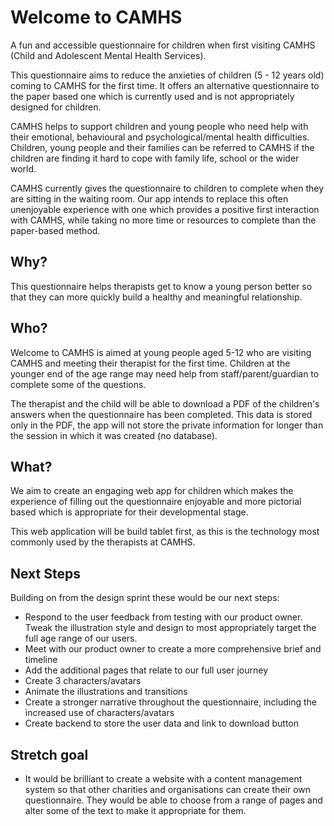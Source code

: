 # Welcome to CAMHS
A fun and accessible questionnaire for children when first visiting CAMHS (Child and Adolescent Mental Health Services). 

This questionnaire aims to reduce the anxieties of children (5 - 12 years old) coming to CAMHS for the first time. It offers an alternative questionnaire to the paper based one which is currently used and is not appropriately designed for children. 

CAMHS helps to support children and young people who need help with their emotional, behavioural and psychological/mental health difficulties. Children, young people and their families can be referred to CAMHS if the children are finding it hard to cope with family life, school or the wider world.

CAMHS currently gives the questionnaire to children to complete when they are sitting in the waiting room. Our app intends to replace this often unenjoyable experience with one which provides a positive first interaction with CAMHS, while taking no more time or resources to complete than the paper-based method. 

## Why?

This questionnaire helps therapists get to know a young person better so that they can more quickly build a healthy and meaningful relationship.

## Who?

Welcome to CAMHS is aimed at young people aged 5-12 who are visiting CAMHS and meeting their therapist for the first time. 
Children at the younger end of the age range may need help from staff/parent/guardian to complete some of the questions. 

The therapist and the child will be able to download a PDF of the children's answers when the questionnaire has been completed. This data is stored only in the PDF, the app will not store the private information for longer than the session in which it was created (no database).  

## What? 

We aim to create an engaging web app for children which makes the experience of filling out the questionnaire enjoyable and more pictorial based which is appropriate for their developmental stage. 

This web application will be build tablet first, as this is the technology most commonly used by the therapists at CAMHS.

## Next Steps

Building on from the design sprint these would be our next steps:
 - Respond to the user feedback from testing with our product owner. Tweak the illustration style and design to most appropriately target the full age range of our users.
 - Meet with our product owner to create a more comprehensive brief and timeline
 - Add the additional pages that relate to our full user journey
 - Create 3 characters/avatars
 - Animate the illustrations and transitions 
 - Create a stronger narrative throughout the questionnaire, including the increased use of characters/avatars
 - Create backend to store the user data and link to download button
 
## Stretch goal
 - It would be brilliant to create a website with a content management system so that other charities and organisations can create their own questionnaire. They would be able to choose from a range of pages and alter some of the text to make it appropriate for them.
